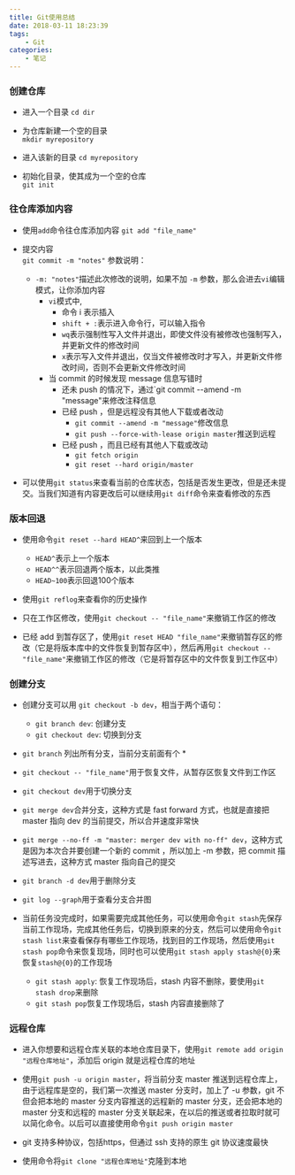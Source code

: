 ```yaml
---
title: Git使用总结
date: 2018-03-11 18:23:39
tags:
	- Git
categories:
	- 笔记
---
```


### 创建仓库

* 进入一个目录
    `cd dir`

* 为仓库新建一个空的目录  
    `mkdir myrepository`

* 进入该新的目录
    `cd myrepository`

* 初始化目录，使其成为一个空的仓库  
    `git init`

### 往仓库添加内容

* 使用`add`命令往仓库添加内容
    `git add "file_name"`

* 提交内容  
    `git commit -m "notes"`
    参数说明：
  * `-m: "notes"`描述此次修改的说明，如果不加 `-m` 参数，那么会进去`vi`编辑模式，让你添加内容    
    * `vi`模式中, 
        * 命令 i 表示插入  
        * `shift + :`表示进入命令行，可以输入指令  
        * `wq`表示强制性写入文件并退出，即使文件没有被修改也强制写入，并更新文件的修改时间
        * `x`表示写入文件并退出，仅当文件被修改时才写入，并更新文件修改时间，否则不会更新文件修改时间 
    * 当 commit 的时候发现 message 信息写错时
        * 还未 push 的情况下，通过`git commit --amend -m "message"来修改注释信息
        * 已经 push ，但是远程没有其他人下载或者改动
            * `git commit --amend -m "message"`修改信息
            * `git push --force-with-lease origin master`推送到远程
        * 已经 push ，而且已经有其他人下载或改动
            * `git fetch origin`
            * `git reset --hard origin/master`
* 可以使用`git status`来查看当前的仓库状态，包括是否发生更改，但是还未提交。当我们知道有内容更改后可以继续用`git diff`命令来查看修改的东西

### 版本回退

* 使用命令`git reset --hard HEAD^`来回到上一个版本
    * `HEAD^`表示上一个版本
    * `HEAD^^`表示回退两个版本，以此类推
    * `HEAD~100`表示回退100个版本

* 使用`git reflog`来查看你的历史操作

* 只在工作区修改，使用`git checkout -- "file_name"`来撤销工作区的修改

* 已经 add 到暂存区了，使用`git reset HEAD "file_name"`来撤销暂存区的修改（它是将版本库中的文件恢复到暂存区中），然后再用`git checkout -- "file_name"`来撤销工作区的修改（它是将暂存区中的文件恢复到工作区中）

### 创建分支
* 创建分支可以用 `git checkout -b dev`，相当于两个语句：    
    * `git branch dev`: 创建分支  
    * `git checkout dev`: 切换到分支 

* `git branch` 列出所有分支，当前分支前面有个 *

* `git checkout -- "file_name"`用于恢复文件，从暂存区恢复文件到工作区
  
* `git checkout dev`用于切换分支

* `git merge dev`合并分支，这种方式是 fast forward 方式，也就是直接把 master 指向 dev 的当前提交，所以合并速度非常快

* `git merge --no-ff -m "master: merger dev with no-ff" dev`，这种方式是因为本次合并要创建一个新的 commit ，所以加上 -m 参数，把 commit 描述写进去，这种方式 master 指向自己的提交

* `git branch -d dev`用于删除分支

* `git log --graph`用于查看分支合并图

* 当前任务没完成时，如果需要完成其他任务，可以使用命令`git stash`先保存当前工作现场，完成其他任务后，切换到原来的分支，然后可以使用命令`git stash list`来查看保存有哪些工作现场，找到目的工作现场，然后使用`git stash pop`命令来恢复现场，同时也可以使用`git stash apply stash@{0}`来恢复`stash@{0}`的工作现场
    * `git stash apply`: 恢复工作现场后，stash 内容不删除，要使用`git stash drop`来删除
    * `git stash pop`恢复工作现场后，stash 内容直接删除了

### 远程仓库
* 进入你想要和远程仓库关联的本地仓库目录下，使用`git remote add origin "远程仓库地址"`，添加后 origin 就是远程仓库的地址

* 使用`git push -u origin master`，将当前分支 master 推送到远程仓库上，由于远程库是空的，我们第一次推送 master 分支时，加上了 -u 参数，git 不但会把本地的 master 分支内容推送的远程新的 master 分支，还会把本地的 master 分支和远程的 master 分支关联起来，在以后的推送或者拉取时就可以简化命令。以后可以直接使用命令`git push origin master`

* git 支持多种协议，包括https，但通过 ssh 支持的原生 git 协议速度最快

* 使用命令将`git clone "远程仓库地址"`克隆到本地

